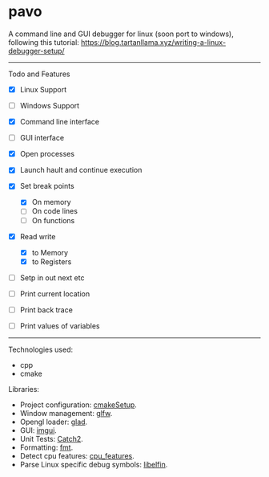 # pavo

A command line and GUI debugger for linux (soon port to windows), following this tutorial: https://blog.tartanllama.xyz/writing-a-linux-debugger-setup/

---

Todo and Features

- [x] Linux Support
- [ ] Windows Support

- [X] Command line interface
- [ ] GUI interface

- [X] Open processes
- [X] Launch hault and continue execution
- [X] Set break points
    - [X] On memory
    - [ ] On code lines
    - [ ] On functions
   
- [X] Read write
    - [X] to Memory
    - [X] to Registers

- [ ] Setp in out next etc

- [ ] Print current location
- [ ] Print back trace
- [ ] Print values of variables

---

Technologies used: 

* cpp
* cmake

Libraries:

* Project configuration: [cmakeSetup](https://github.com/meemknight/cmakeSetup).
* Window management: [glfw](https://github.com/glfw/glfw).
* Opengl loader: [glad](https://github.com/Dav1dde/glad).
* GUI: [imgui](https://github.com/ocornut/imgui).
* Unit Tests: [Catch2](https://github.com/catchorg/Catch2).
* Formatting: [fmt](https://github.com/fmtlib/fmt).
* Detect cpu features: [cpu_features](https://github.com/google/cpu_features).
* Parse Linux specific debug symbols: [libelfin](https://github.com/aclements/libelfin).




